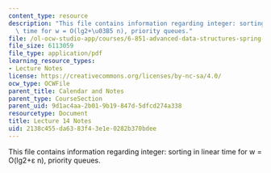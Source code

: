 ```yaml
---
content_type: resource
description: "This file contains information regarding integer: sorting in linear\
  \ time for w = O(lg2+\u03B5 n), priority queues."
file: /ol-ocw-studio-app/courses/6-851-advanced-data-structures-spring-2012/2138c455da6383f43e1e0282b370bdee_MIT6_851S12_Lec14.pdf
file_size: 6113059
file_type: application/pdf
learning_resource_types:
- Lecture Notes
license: https://creativecommons.org/licenses/by-nc-sa/4.0/
ocw_type: OCWFile
parent_title: Calendar and Notes
parent_type: CourseSection
parent_uid: 9d1ac4aa-2b01-9b19-847d-5dfcd274a338
resourcetype: Document
title: Lecture 14 Notes
uid: 2138c455-da63-83f4-3e1e-0282b370bdee
---
```

This file contains information regarding integer: sorting in linear time for w = O(lg2+ε n), priority queues.